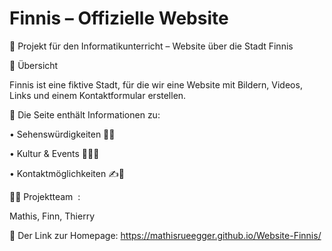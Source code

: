 # Finnis – Offizielle Website
📍 Projekt für den Informatikunterricht – Website über die Stadt Finnis  

📌 Übersicht  

Finnis ist eine fiktive Stadt, für die wir eine Website mit Bildern, Videos, Links und einem Kontaktformular erstellen. 

🌃 Die Seite enthält Informationen zu:

• Sehenswürdigkeiten 🗼🚉

• Kultur & Events 🏄‍♂️🌊

• Kontaktmöglichkeiten ✍️📝

👨‍💻 Projektteam  :

Mathis, Finn, Thierry

🥇 Der Link zur Homepage:
https://mathisrueegger.github.io/Website-Finnis/
